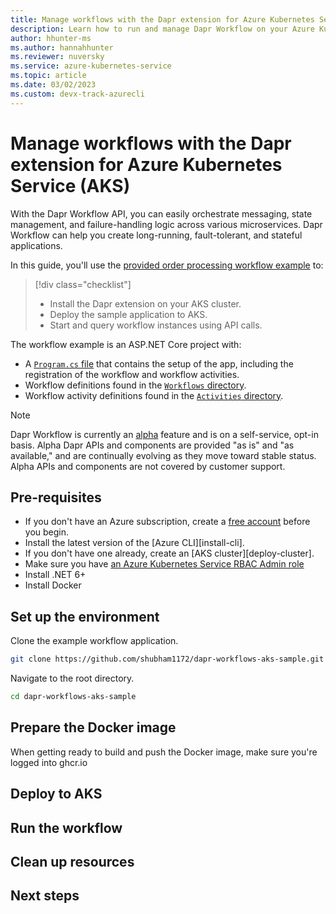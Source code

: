 ```yaml
---
title: Manage workflows with the Dapr extension for Azure Kubernetes Service (AKS)
description: Learn how to run and manage Dapr Workflow on your Azure Kubernetes Service (AKS) clusters via the Dapr extension.
author: hhunter-ms
ms.author: hannahhunter
ms.reviewer: nuversky
ms.service: azure-kubernetes-service
ms.topic: article
ms.date: 03/02/2023
ms.custom: devx-track-azurecli
---
```


# Manage workflows with the Dapr extension for Azure Kubernetes Service (AKS)

With the Dapr Workflow API, you can easily orchestrate messaging, state management, and failure-handling logic across various microservices. Dapr Workflow can help you create long-running, fault-tolerant, and stateful applications. 

In this guide, you'll use the [provided order processing workflow example][dapr-workflow-sample] to:

> [!div class="checklist"]
> - Install the Dapr extension on your AKS cluster.
> - Deploy the sample application to AKS. 
> - Start and query workflow instances using API calls.

The workflow example is an ASP.NET Core project with:
- A [`Program.cs` file][dapr-program] that contains the setup of the app, including the registration of the workflow and workflow activities.
- Workflow definitions found in the [`Workflows` directory][dapr-workflow-dir].
- Workflow activity definitions found in the [`Activities` directory][dapr-activities-dir].

> [!NOTE]
> Dapr Workflow is currently an [alpha][dapr-workflow-alpha] feature and is on a self-service, opt-in basis. Alpha Dapr APIs and components are provided "as is" and "as available," and are continually evolving as they move toward stable status. Alpha APIs and components are not covered by customer support.

## Pre-requisites

- If you don't have an Azure subscription, create a [free account](https://azure.microsoft.com/free/?WT.mc_id=A261C142F) before you begin.
- Install the latest version of the [Azure CLI][install-cli].
- If you don't have one already, create an [AKS cluster][deploy-cluster].
- Make sure you have [an Azure Kubernetes Service RBAC Admin role](../role-based-access-control/built-in-roles.md#azure-kubernetes-service-rbac-admin) 
- Install .NET 6+
- Install Docker

## Set up the environment

Clone the example workflow application.

```sh
git clone https://github.com/shubham1172/dapr-workflows-aks-sample.git
```

Navigate to the root directory.

```sh
cd dapr-workflows-aks-sample
```

## Prepare the Docker image

When getting ready to build and push the Docker image, make sure you're logged into ghcr.io

## Deploy to AKS

## Run the workflow

## Clean up resources

## Next steps

<!-- Links Internal -->


<!-- Links External -->
[dapr-workflow-sample]: https://github.com/shubham1172/dapr-workflows-aks-sample
[dapr-program]: https://github.com/shubham1172/dapr-workflows-aks-sample/blob/main/Program.cs
[dapr-workflow-dir]: https://github.com/shubham1172/dapr-workflows-aks-sample/tree/main/Workflows
[dapr-activities-dir]: https://github.com/shubham1172/dapr-workflows-aks-sample/tree/main/Activities
[dapr-workflow-alpha]: https://docs.dapr.io/operations/support/support-preview-features/#current-preview-features
